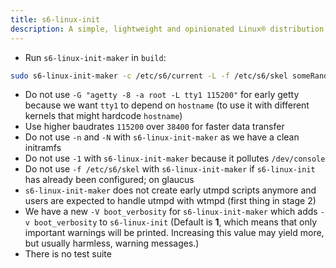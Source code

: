 ```yaml
---
title: s6-linux-init
description: A simple, lightweight and opinionated Linux® distribution based on musl libc and toybox
---
```


- Run `s6-linux-init-maker` in `build`:
```sh
sudo s6-linux-init-maker -c /etc/s6/current -L -f /etc/s6/skel someRandomDir
```
- Do not use `-G "agetty -8 -a root -L tty1 115200"` for early getty because we want `tty1` to depend on `hostname` (to use it with different kernels that might hardcode `hostname`)
- Use higher baudrates `115200` over `38400` for faster data transfer
- Do not use `-n` and `-N` with `s6-linux-init-maker` as we have a clean initramfs
- Do not use `-1` with `s6-linux-init-maker` because it pollutes `/dev/console`
- Do not use `-f /etc/s6/skel` with `s6-linux-init-maker` if `s6-linux-init` has already been configured; on glaucus
- `s6-linux-init-maker` does not create early utmpd scripts anymore and users are expected to handle utmpd with wtmpd (first thing in stage 2)
- We have a new `-V boot_verbosity`  for `s6-linux-init-maker` which adds `-v boot_verbosity` to `s6-linux-init` (Default is **1**, which means that only important warnings will be printed. Increasing this value may yield more, but usually harmless, warning messages.)
- There is no test suite
